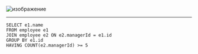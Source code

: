 ![изображение](https://github.com/papchukev/SQL_solutions/assets/149643273/b3e6df96-17a9-496e-a206-1726a4989954)

-------
    SELECT e1.name
    FROM employee e1
    JOIN employee e2 ON e2.managerId = e1.id
    GROUP BY e1.id
    HAVING COUNT(e2.managerId) >= 5
